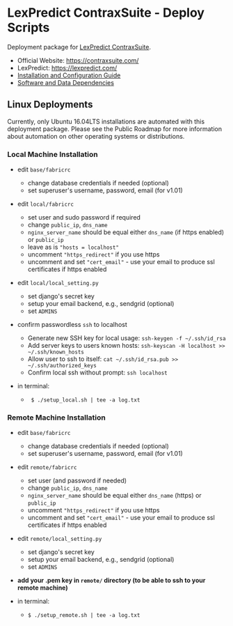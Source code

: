 # LexPredict ContraxSuite - Deploy Scripts
Deployment package for [LexPredict ContraxSuite](https://github.com/LexPredict/lexpredict-contraxsuite).

* Official Website: https://contraxsuite.com/
* LexPredict: https://lexpredict.com/
* [Installation and Configuration Guide](https://github.com/LexPredict/lexpredict-contraxsuite/blob/1.0/documentation/Installation%20and%20Configuration%20Guide.pdf)
* [Software and Data Dependencies](https://github.com/LexPredict/lexpredict-contraxsuite/blob/1.0/documentation/Software%20and%20Data%20Dependencies.pdf)

## Linux Deployments
Currently, only Ubuntu 16.04LTS installations are automated with this deployment package.  Please see the Public Roadmap for more information about automation on other operating systems or distributions.

### Local Machine Installation

* edit `base/fabricrc`
  * change database credentials if needed (optional)
  * set superuser's username, password, email (for v1.01)

* edit `local/fabricrc`
  * set user and sudo password if required
  * change `public_ip`, `dns_name`
  * `nginx_server_name` should be equal either `dns_name` (if https enabled) or `public_ip`
  * leave as is `"hosts = localhost"`
  * uncomment `"https_redirect"` if you use https
  * uncomment and set `"cert_email"` - use your email to produce ssl certificates if https enabled

* edit `local/local_setting.py`
  * set django's secret key
  * setup your email backend, e.g., sendgrid (optional)
  * set `ADMINS`
  
* confirm passwordless `ssh` to localhost
  * Generate new SSH key for local usage: `ssh-keygen -f ~/.ssh/id_rsa`
  * Add server keys to users known hosts: `ssh-keyscan -H localhost >> ~/.ssh/known_hosts`
  * Allow user to ssh to itself: `cat ~/.ssh/id_rsa.pub >> ~/.ssh/authorized_keys`
  * Confirm local ssh without prompt: `ssh localhost`

* in terminal:
  * ` $ ./setup_local.sh | tee -a log.txt`


### Remote Machine Installation
* edit `base/fabricrc`
  * change database credentials if needed (optional)
  * set superuser's username, password, email (for v1.01)

* edit `remote/fabricrc`
  * set user (and password if needed)
  * change `public_ip`, `dns_name`
  * `nginx_server_name` should be equal either `dns_name` (https) or `public_ip`
  * uncomment `"https_redirect"` if you use https
  * uncomment and set `"cert_email"` - use your email to produce ssl certificates if https enabled

* edit `remote/local_setting.py`
  * set django's secret key
  * setup your email backend, e.g., sendgrid (optional)
  * set `ADMINS`

* **add your .pem key in `remote/` directory (to be able to ssh to your remote machine)**

* in terminal:
  * `$ ./setup_remote.sh | tee -a log.txt`
